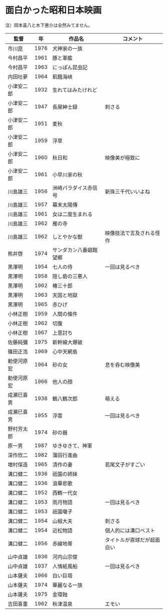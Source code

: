 # 面白かった昭和日本映画

注）岡本喜八と木下惠介は全然みてません。

| 監督       | 年   | 作品名                 | コメント                   |
| ---------- | ---- | ---------------------- | -------------------------- |
| 市川崑     | 1976 | 犬神家の一族           |                            |
| 今村昌平   | 1961 | 豚と軍艦               |                            |
| 今村昌平   | 1963 | にっぽん昆虫記         |                            |
| 内田吐夢   | 1964 | 飢餓海峡               |                            |
| 小津安二郎 | 1932 | 生れてはみたけれど     |                            |
| 小津安二郎 | 1947 | 長屋紳士録             | 刺さる                     |
| 小津安二郎 | 1951 | 麦秋                   |                            |
| 小津安二郎 | 1959 | 浮草                   |                            |
| 小津安二郎 | 1960 | 秋日和                 | 映像美が極致に             |
| 小津安二郎 | 1961 | 小早川家の秋           |                            |
| 川島雄三   | 1956 | 洲崎パラダイス赤信号   | 新珠三千代いいよね         |
| 川島雄三   | 1957 | 幕末太陽傳             |                            |
| 川島雄三   | 1961 | 女は二度生まれる       |                            |
| 川島雄三   | 1962 | 雁の寺                 |                            |
| 川島雄三   | 1962 | しとやかな獣           | 映像技法で言及される怪作   |
| 熊井啓     | 1974 | サンダカン八番娼館望郷 |                            |
| 黒澤明     | 1954 | 七人の侍               | 一回は見るべき             |
| 黒澤明     | 1958 | 隠し砦の三悪人         |                            |
| 黒澤明     | 1962 | 椿三十郎               |                            |
| 黒澤明     | 1963 | 天国と地獄             |                            |
| 黒澤明     | 1965 | 赤ひげ                 |                            |
| 小林正樹   | 1959 | 人間の條件             |                            |
| 小林正樹   | 1962 | 切腹                   |                            |
| 小林正樹   | 1967 | 上意討ち               |                            |
| 佐藤純彌   | 1975 | 新幹線大爆破           |                            |
| 篠田正浩   | 1969 | 心中天網島             |                            |
| 勅使河原宏 | 1964 | 砂の女                 | 息を呑む映像美             |
| 勅使河原宏 | 1966 | 他人の顔               |                            |
| 成瀬巳喜男 | 1938 | 鶴八鶴次郎             | 萌える                     |
| 成瀬巳喜男 | 1955 | 浮雲                   | 一回は見るべき             |
| 野村芳太郎 | 1974 | 砂の器                 |                            |
| 原一男     | 1987 | ゆきゆきて、神軍       |                            |
| 深作欣二   | 1982 | 蒲田行進曲             |                            |
| 増村保造   | 1965 | 清作の妻               | 若尾文子がすごい           |
| 溝口健二   | 1936 | 祇園の姉妹             |                            |
| 溝口健二   | 1936 | 浪華悲歌               |                            |
| 溝口健二   | 1952 | 西鶴一代女             |                            |
| 溝口健二   | 1953 | 雨月物語               | 一回は見るべき             |
| 溝口健二   | 1953 | 祇園囃子               |                            |
| 溝口健二   | 1954 | 山椒大夫               | 刺さる                     |
| 溝口健二   | 1954 | 近松物語               | 個人的には溝口ベスト       |
| 溝口健二   | 1956 | 赤線地帯               | タイトルが直球だが超面白い |
| 山中貞雄   | 1936 | 河内山宗俊             |                            |
| 山中貞雄   | 1937 | 人情紙風船             | 一回は見るべき             |
| 山本薩夫   | 1966 | 白い巨塔               |                            |
| 山本薩夫   | 1974 | 華麗なる一族           |                            |
| 山本薩夫   | 1975 | 金環蝕                 |                            |
| 吉田喜重   | 1962 | 秋津温泉               | エモい                     |
